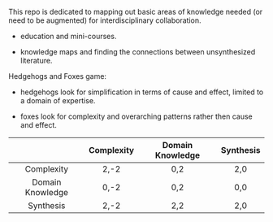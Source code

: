 This repo is dedicated to mapping out basic areas of knowledge needed (or need to be augmented) for interdisciplinary collaboration. 

* education and mini-courses.

* knowledge maps and finding the connections between unsynthesized literature.

Hedgehogs and Foxes game: 

* hedgehogs look for simplification in terms of cause and effect, limited to a domain of expertise.

* foxes look for complexity and overarching patterns rather then cause and effect.

|                 |Complexity      |Domain Knowledge   |Synthesis      |    
|:---------------:|:--------------:|:-----------------:|:-------------:|
|Complexity       |     2,-2       |       0,2         |    2,0        |
|Domain Knowledge |     0,-2       |       0,2         |    0,0        |
|Synthesis        |     2,-2       |       2,2         |    2,0        |
